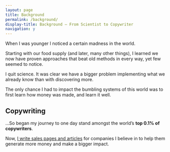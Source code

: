 ```yaml
---
layout: page
title: Background
permalink: /background/
display-title: Background – From Scientist to Copywriter
navigation: y
---
```


When I was younger I noticed a certain madness in the world. 

Starting with our food supply (and later, many other things), I learned we now have proven approaches that beat old methods in every way, yet few seemed to notice.

I quit science. It was clear we have a bigger problem implementing what we already know than with discovering more.

The only chance I had to impact the bumbling systems of this world was to first learn how money was made, and learn it well.

## Copywriting

…So began my journey to one day stand amongst the world’s **top 0.1% of copywriters**.

Now, [I write sales pages and articles](/hire) for companies I believe in to help them generate more money and make a bigger impact.